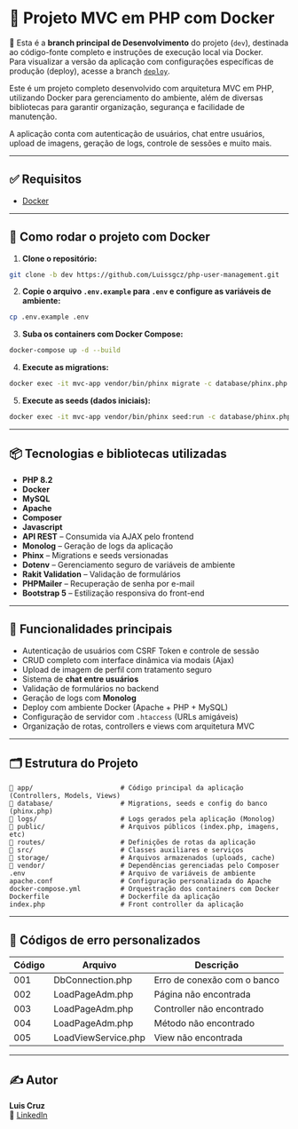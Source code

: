 
# 🧰 Projeto MVC em PHP com Docker

📌 Esta é a **branch principal de Desenvolvimento** do projeto (`dev`), destinada ao código-fonte completo e instruções de execução local via Docker.  
Para visualizar a versão da aplicação com configurações específicas de produção (deploy), acesse a branch [`deploy`](https://github.com/Luissgcz/php-user-management/tree/deploy).

Este é um projeto completo desenvolvido com arquitetura MVC em PHP, utilizando Docker para gerenciamento do ambiente, além de diversas bibliotecas para garantir organização, segurança e facilidade de manutenção.

A aplicação conta com autenticação de usuários, chat entre usuários, upload de imagens, geração de logs, controle de sessões e muito mais.

---

## ✅ Requisitos

- [Docker](https://www.docker.com/products/docker-desktop)

---

## 🚀 Como rodar o projeto com Docker

1. **Clone o repositório:**

```bash
git clone -b dev https://github.com/Luissgcz/php-user-management.git
```

2. **Copie o arquivo `.env.example` para `.env` e configure as variáveis de ambiente:**

```bash
cp .env.example .env
```

3. **Suba os containers com Docker Compose:**

```bash
docker-compose up -d --build
```

4. **Execute as migrations:**

```bash
docker exec -it mvc-app vendor/bin/phinx migrate -c database/phinx.php
```

5. **Execute as seeds (dados iniciais):**

```bash
docker exec -it mvc-app vendor/bin/phinx seed:run -c database/phinx.php
```

---

## 📦 Tecnologias e bibliotecas utilizadas

- **PHP 8.2**
- **Docker**
- **MySQL**
- **Apache**
- **Composer**
- **Javascript**
- **API REST** – Consumida via AJAX pelo frontend
- **Monolog** – Geração de logs da aplicação
- **Phinx** – Migrations e seeds versionadas
- **Dotenv** – Gerenciamento seguro de variáveis de ambiente
- **Rakit Validation** – Validação de formulários
- **PHPMailer** – Recuperação de senha por e-mail
- **Bootstrap 5** – Estilização responsiva do front-end

---

## 💬 Funcionalidades principais

- Autenticação de usuários com CSRF Token e controle de sessão
- CRUD completo com interface dinâmica via modais (Ajax)
- Upload de imagem de perfil com tratamento seguro
- Sistema de **chat entre usuários**
- Validação de formulários no backend
- Geração de logs com **Monolog**
- Deploy com ambiente Docker (Apache + PHP + MySQL)
- Configuração de servidor com `.htaccess` (URLs amigáveis)
- Organização de rotas, controllers e views com arquitetura MVC

---

## 🗂️ Estrutura do Projeto

```
📁 app/                      # Código principal da aplicação (Controllers, Models, Views)
📁 database/                 # Migrations, seeds e config do banco (phinx.php)
📁 logs/                     # Logs gerados pela aplicação (Monolog)
📁 public/                   # Arquivos públicos (index.php, imagens, etc)
📁 routes/                   # Definições de rotas da aplicação
📁 src/                      # Classes auxiliares e serviços
📁 storage/                  # Arquivos armazenados (uploads, cache)
📁 vendor/                   # Dependências gerenciadas pelo Composer
.env                        # Arquivo de variáveis de ambiente
apache.conf                 # Configuração personalizada do Apache
docker-compose.yml          # Orquestração dos containers com Docker
Dockerfile                  # Dockerfile da aplicação
index.php                   # Front controller da aplicação
```

---

## 🐞 Códigos de erro personalizados

| Código | Arquivo             | Descrição                   |
|--------|---------------------|-----------------------------|
| 001    | DbConnection.php    | Erro de conexão com o banco |
| 002    | LoadPageAdm.php     | Página não encontrada       |
| 003    | LoadPageAdm.php     | Controller não encontrado   |
| 004    | LoadPageAdm.php     | Método não encontrado       |
| 005    | LoadViewService.php | View não encontrada         |

---

## ✍️ Autor

**Luis Cruz**  
🔗 [LinkedIn](https://www.linkedin.com/in/luis-guilherme-cruz-01ba1023a/)
